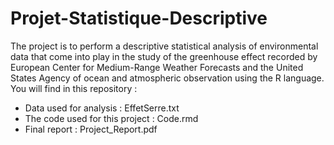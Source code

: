 # Projet-Statistique-Descriptive
The project is to perform a descriptive statistical analysis of environmental data that come into play in the study of the greenhouse effect recorded by European Center for Medium-Range Weather Forecasts and the United States Agency of ocean and atmospheric observation using the R language. 
You will find in this repository :
- Data used for analysis : EffetSerre.txt 
- The code used for this project : Code.rmd
- Final report : Project_Report.pdf
